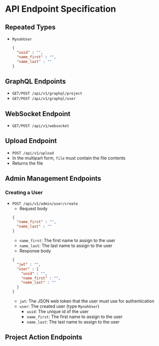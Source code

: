 # API Endpoint Specification

## Repeated Types
- `MynahUser`
  ```json
  {
    "uuid" : "",
    "name_first" : "",
    "name_last" : ""
  }
  ```

## GraphQL Endpoints
- `GET/POST /api/v1/graphql/project`
- `GET/POST /api/v1/graphql/user`

## WebSocket Endpoint
- `GET/POST /api/v1/websocket`

## Upload Endpoint
- `POST /api/v1/upload`
- In the multipart form, `file` must contain the file contents
- Returns the file

## Admin Management Endpoints

### Creating a User
- `POST /api/v1/admin/user/create`
  - Request body
  ```json
  {
    "name_first" : "",
    "name_last" : ""
  }
  ```
    - `name_first`: The first name to assign to the user
    - `name_last`: The last name to assign to the user
  - Response body
  ```json
  {
    "jwt" : "",
    "user" : {
      "uuid" : "",
      "name_first" : "",
      "name_last" : ""
    }
  }
  ```
    - `jwt`: The JSON web token that the user must use for authentication
    - `user`: The created user (type `MynahUser`)
      - `uuid`: The unique id of the user
      - `name_first`: The first name to assign to the user
      - `name_last`: The last name to assign to the user

## Project Action Endpoints
